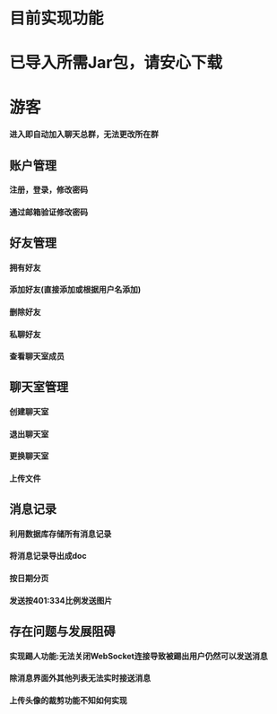 # 目前实现功能
# 已导入所需Jar包，请安心下载

# 游客
#### 进入即自动加入聊天总群，无法更改所在群

## 账户管理
#### 注册，登录，修改密码
#### 通过邮箱验证修改密码

## 好友管理
#### 拥有好友
#### 添加好友(直接添加或根据用户名添加)
#### 删除好友
#### 私聊好友
#### 查看聊天室成员

## 聊天室管理
#### 创建聊天室
#### 退出聊天室
#### 更换聊天室
#### 上传文件

## 消息记录
#### 利用数据库存储所有消息记录
#### 将消息记录导出成doc
#### 按日期分页
#### 发送按401:334比例发送图片

## 存在问题与发展阻碍
#### 实现踢人功能:无法关闭WebSocket连接导致被踢出用户仍然可以发送消息
#### 除消息界面外其他列表无法实时接送消息
#### 上传头像的裁剪功能不知如何实现
